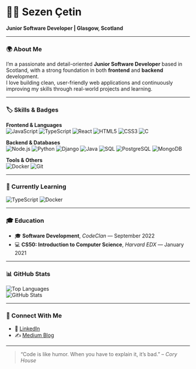 # 👩‍💻 Sezen Çetin  
**Junior Software Developer | Glasgow, Scotland**

---

### 🌍 About Me  
I’m a passionate and detail-oriented **Junior Software Developer** based in Scotland, with a strong foundation in both **frontend** and **backend** development.  
I love building clean, user-friendly web applications and continuously improving my skills through real-world projects and learning.  

---

### 🏷️ Skills & Badges

**Frontend & Languages**  
![JavaScript](https://img.shields.io/badge/JavaScript-F7DF1E?style=for-the-badge&logo=javascript&logoColor=black)
![TypeScript](https://img.shields.io/badge/TypeScript-3178C6?style=for-the-badge&logo=typescript&logoColor=white)
![React](https://img.shields.io/badge/React-61DAFB?style=for-the-badge&logo=react&logoColor=black)
![HTML5](https://img.shields.io/badge/HTML5-E34F26?style=for-the-badge&logo=html5&logoColor=white)
![CSS3](https://img.shields.io/badge/CSS3-1572B6?style=for-the-badge&logo=css3&logoColor=white)
![C](https://img.shields.io/badge/C-555555?style=for-the-badge&logo=c&logoColor=white)

**Backend & Databases**  
![Node.js](https://img.shields.io/badge/Node.js-339933?style=for-the-badge&logo=node.js&logoColor=white)
![Python](https://img.shields.io/badge/Python-3776AB?style=for-the-badge&logo=python&logoColor=white)
![Django](https://img.shields.io/badge/Django-092E20?style=for-the-badge&logo=django&logoColor=white)
![Java](https://img.shields.io/badge/Java-007396?style=for-the-badge&logo=java&logoColor=white)
![SQL](https://img.shields.io/badge/SQL-4479A1?style=for-the-badge&logo=sql&logoColor=white)
![PostgreSQL](https://img.shields.io/badge/PostgreSQL-336791?style=for-the-badge&logo=postgresql&logoColor=white)
![MongoDB](https://img.shields.io/badge/MongoDB-47A248?style=for-the-badge&logo=mongodb&logoColor=white)

**Tools & Others**  
![Docker](https://img.shields.io/badge/Docker-2496ED?style=for-the-badge&logo=docker&logoColor=white)
![Git](https://img.shields.io/badge/Git-F05032?style=for-the-badge&logo=git&logoColor=white)

---

### 🚀 Currently Learning
![TypeScript](https://img.shields.io/badge/TypeScript-3178C6?style=for-the-badge&logo=typescript&logoColor=white)
![Docker](https://img.shields.io/badge/Docker-2496ED?style=for-the-badge&logo=docker&logoColor=white)

---

### 🎓 Education  
- 🎓 **Software Development**, *CodeClan* — September 2022  
- 💻 **CS50: Introduction to Computer Science**, *Harvard EDX* — January 2021  

---

### 📊 GitHub Stats  

![Top Languages](https://github-readme-stats.vercel.app/api/top-langs/?username=cetins&layout=compact&theme=tokyonight)  
![GitHub Stats](https://github-readme-stats.vercel.app/api?username=cetins&show_icons=true&theme=tokyonight)

---

### 🔗 Connect With Me  
- 💼 [LinkedIn](https://linkedin.com/in/cetins)  
- ✍️ [Medium Blog](https://medium.com/@cetins)

---

> “Code is like humor. When you have to explain it, it’s bad.” – *Cory House*

